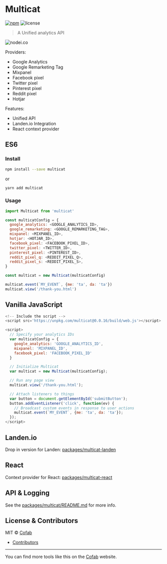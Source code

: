 # Multicat

[![npm](https://img.shields.io/npm/v/multicat.svg)](https://www.npmjs.com/package/multicat) ![license](https://img.shields.io/npm/l/multicat.svg) 

> A Unified analytics API

![nodei.co](https://nodei.co/npm/multicat.png?downloads=true&downloadRank=true&stars=true)

Providers:

- Google Analytics
- Google Remarketing Tag
- Mixpanel
- Facebook pixel
- Twitter pixel
- Pinterest pixel
- Reddit pixel
- Hotjar

Features:

- Unified API
- Landen.io Integration
- React context provider


## ES6

### Install

```bash
npm install --save multicat
```

or

```bash
yarn add multicat
```

### Usage

```js
import Multicat from 'multicat'

const multicatConfig = {
  google_analytics: <GOOGLE_ANALYTICS_ID>,
  google_remarketing: <GOOGLE_REMARKETING_TAG>,
  mixpanel: <MIXPANEL_ID>,
  hotjar: <HOTJAR_ID>,
  facebook_pixel: <FACEBOOK_PIXEL_ID>,
  twitter_pixel: <TWITTER_ID>,
  pinterest_pixel: <PINTEREST_ID>,
  reddit_pixel_q: <REDDIT_PIXEL_Q>,
  reddit_pixel_s: <REDDIT_PIXEL_S>,
}

const multicat = new Multicat(multicatConfig)

multicat.event(`MY_EVENT`, {me: 'ta', da: 'ta'})
multicat.view('/thank-you.html')
```

## Vanilla JavaScript

```js
<!-- Include the script -->
<script src='https://unpkg.com/multicat@0.0.16/build/web.js'></script>

<script>
  // Specify your analytics IDs
  var multicatConfig = {
    google_analytics: 'GOOGLE_ANALYTICS_ID',
    mixpanel: 'MIXPANEL_ID',
    facebook_pixel: 'FACEBOOK_PIXEL_ID'
  }

  // Initialize Multicat
  var multicat = new Multicat(multicatConfig);

  // Run any page view
  multicat.view('/thank-you.html');

  // Attach listeners to things
  var button = document.getElementById('submitButton');
  button.addEventListener('click', function(ev) {
    // Broadcast custom events in response to user actions
    multicat.event(`MY_EVENT`, {me: 'ta', da: 'ta'});
  });
</script>
```

## Landen.io

Drop in version for Landen: [packages/multicat-landen](https://github.com/cofablab/multicat/tree/master/packages/multicat-landen)

## React

Context provider for React: [packages/multicat-react](https://github.com/cofablab/multicat/tree/master/packages/multicat-react)

## API & Logging

See the [packages/multicat/README.md](https://github.com/cofablab/multicat/tree/master/packages/multicat) for more info.

## License & Contributors

MIT © [Cofab](https://cofablab.com>)

- [Contributors](https://github.com/cofablab/multicat/graphs/contributors)

---

You can find more tools like this on the [Cofab](https://cofablab.com/) website.
